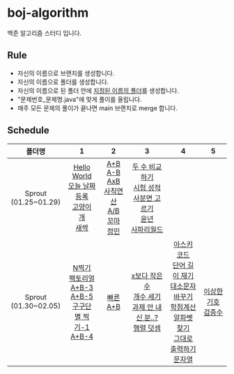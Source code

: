 # boj-algorithm
백준 알고리즘 스터디 입니다.

## Rule
- 자신의 이름으로 브랜치를 생성합니다.
- 자신의 이름으로 폴더를 생성합니다.
- 자신의 이름으로 된 폴더 안에 [지정된 이름의 폴더](#schedule)를 생성합니다.
- "문제번호_문제명.java"에 맞게 풀이를 올립니다.
- 매주 모든 문제의 풀이가 끝나면 main 브랜치로 merge 합니다.


## Schedule
|폴더명|1|2|3|4|5|
|:-:|:-:|:-:|:-:|:-:|:-:|
|Sprout<br/>(01.25~01.29)|[Hello World](https://www.acmicpc.net/problem/2557) <br/> [오늘 날짜](https://www.acmicpc.net/problem/10699) <br/> [등록](https://www.acmicpc.net/problem/7287) <br/> [고양이](https://www.acmicpc.net/problem/10171) <br/> [개](https://www.acmicpc.net/problem/10172) <br/> [새싹](https://www.acmicpc.net/problem/25083)|[A+B](https://www.acmicpc.net/problem/1000) <br/> [A-B](https://www.acmicpc.net/problem/1001) <br/> [AxB](https://www.acmicpc.net/problem/10998) <br/> [사칙연산](https://www.acmicpc.net/problem/10869) <br/> [A/B](https://www.acmicpc.net/problem/1008) <br/> [꼬마 정민](https://www.acmicpc.net/problem/11382)|[두 수 비교하기](https://www.acmicpc.net/problem/1330) <br/> [시험 성적](https://www.acmicpc.net/problem/9498) <br/> [사분면 고르기](https://www.acmicpc.net/problem/14681) <br/> [윤년](https://www.acmicpc.net/problem/2753) <br/> [사파리월드](https://www.acmicpc.net/problem/2420)|||
|Sprout<br/>(01.30~02.05)|[N찍기](https://www.acmicpc.net/problem/2741) <br/> [팩토리얼](https://www.acmicpc.net/problem/10872) <br/> [A+B-3](https://www.acmicpc.net/problem/10950) <br/> [A+B-5](https://www.acmicpc.net/problem/10952) <br/> [구구단](https://www.acmicpc.net/problem/2739) <br/> [별 찍기-1](https://www.acmicpc.net/problem/2438) <br/> [A+B-4](https://www.acmicpc.net/problem/10952)|[빠른 A+B](https://www.acmicpc.net/problem/15552)|[x보다 작은 수](https://www.acmicpc.net/problem/10871) <br/> [개수 세기](https://www.acmicpc.net/problem/10807) <br/> [과제 안 내신 분..?](https://www.acmicpc.net/problem/5597) <br/> [행렬 덧셈](https://www.acmicpc.net/problem/2738)|[아스키 코드](https://www.acmicpc.net/problem/11654) <br/> [단어 길이 재기](https://www.acmicpc.net/problem/2743) <br/> [대소문자 바꾸기](https://www.acmicpc.net/problem/2744) <br/> [학점계산](https://www.acmicpc.net/problem/2754) <br/> [알파벳 찾기](https://www.acmicpc.net/problem/10809) <br/> [그대로 출력하기](https://www.acmicpc.net/problem/11718) <br/> [문자열](https://www.acmicpc.net/problem/9086)|[이상한 기호](https://www.acmicpc.net/problem/15964) <br/> [검증수](https://www.acmicpc.net/problem/2475)|
